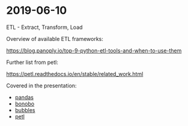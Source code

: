 # 2019-06-10

ETL - Extract, Transform, Load

Overview of available ETL frameworks:

https://blog.panoply.io/top-9-python-etl-tools-and-when-to-use-them

Further list from petl:

https://petl.readthedocs.io/en/stable/related_work.html

Covered in the presentation:
* [pandas](pandas)
* [bonobo](bonobo)
* [bubbles](bubbles)
* [petl](petl)

